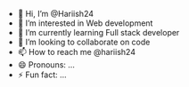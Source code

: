 - 👋 Hi, I’m @Hariish24
- 👀 I’m interested in Web development
- 🌱 I’m currently learning Full stack developer
- 💞️ I’m looking to collaborate on code
- 📫 How to reach me @hariish24
- 😄 Pronouns: ...
- ⚡ Fun fact: ...

<!---
Hariish24/Hariish24 is a ✨ special ✨ repository because its `README.md` (this file) appears on your GitHub profile.
You can click the Preview link to take a look at your changes.
--->
